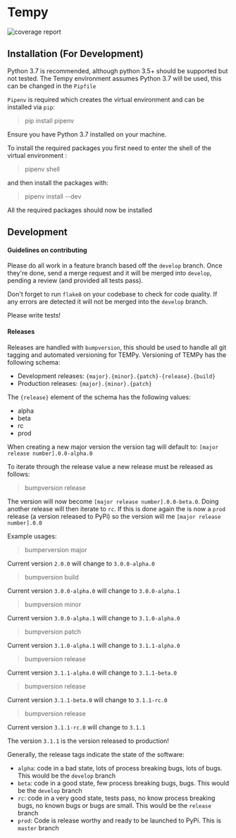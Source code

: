 # Tempy

![coverage report](https://gitlab.com/topf-lab/tempy/badges/master/coverage.svg)

## Installation (For Development)

Python 3.7 is recommended, although python 3.5+ should be supported but not tested.
The Tempy environment assumes Python 3.7 will be used, this can be changed in
the `Pipfile`

`Pipenv` is required which creates the virtual environment and can be installed via
`pip`:

> pip install pipenv

Ensure you have Python 3.7 installed on your machine.

To install the required packages you first need to enter the shell of the
virtual environment :

> pipenv shell

and then install the packages with:

> pipenv install --dev

All the required packages should now be installed

## Development

#### Guidelines on contributing

Please do all work in a feature branch based off the `develop` branch.
Once they're done, send a merge request and it will be merged into `develop`,
pending a review (and provided all tests pass).

Don't forget to run `flake8` on your codebase to check for code quality. If
any errors are detected it will not be merged into the `develop` branch.

Please write tests!

#### Releases

Releases are handled with `bumpversion`, this should be used to handle all git tagging
and automated versioning for TEMPy. Versioning of TEMPy has the following schema:

- Development releases: `{major}.{minor}.{patch}-{release}.{build}`
- Production releases: `{major}.{minor}.{patch}`

The `{release}` element of the schema has the following values:
- alpha
- beta
- rc
- prod

When creating a new major version the version tag will default to:
`[major release number].0.0-alpha.0` 

To iterate through the release value a new release must be released as follows:

> bumpversion release

The version will now become `[major release number].0.0-beta.0`. Doing another release
will then iterate to `rc`. If this is done again the is now a `prod` release (a version 
released to PyPi) so the version will me `[major release number].0.0`

Example usages:

> bumperversion major

Current version `2.0.0` will change to `3.0.0-alpha.0`

> bumpversion build

Current version `3.0.0-alpha.0` will change to `3.0.0-alpha.1`

> bumpversion minor

Current version `3.0.0-alpha.1` will change to `3.1.0-alpha.0`

> bumpversion patch

Current version `3.1.0-alpha.1` will change to `3.1.1-alpha.0`

> bumpversion release

Current version `3.1.1-alpha.0` will change to `3.1.1-beta.0`

> bumpversion release

Current version `3.1.1-beta.0` will change to `3.1.1-rc.0`

> bumpversion release

Current version `3.1.1-rc.0` will change to `3.1.1`

The version `3.1.1` is the version released to production!

Generally, the release tags indicate the state of the software:
- `alpha`: code in a bad state, lots of process breaking bugs, lots of bugs. This would be the `develop` branch
- `beta`: code in a good state, few process breaking bugs, bugs. This would be the `develop` branch
- `rc`: code in a very good state, tests pass, no know process breaking bugs, no known bugs or bugs are small. This would be the `release` branch
- `prod`: Code is release worthy and ready to be launched to PyPi. This is `master` branch

